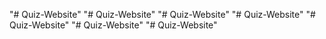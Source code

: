"# Quiz-Website" 
"# Quiz-Website" 
"# Quiz-Website" 
"# Quiz-Website" 
"# Quiz-Website" 
"# Quiz-Website" 
"# Quiz-Website" 
